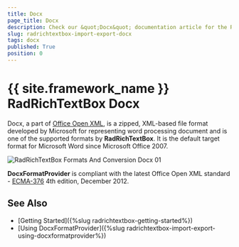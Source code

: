 ```yaml
---
title: Docx
page_title: Docx
description: Check our &quot;Docx&quot; documentation article for the RadRichTextBox {{ site.framework_name }} control.
slug: radrichtextbox-import-export-docx
tags: docx
published: True
position: 0
---
```


# {{ site.framework_name }} RadRichTextBox Docx

Docx, a part of [Office Open XML](http://en.wikipedia.org/wiki/Office_Open_XML), is a zipped, XML-based file format developed by Microsoft for representing word processing document and is one of the supported formats by __RadRichTextBox__. It is the default target format for Microsoft Word since Microsoft Office 2007.
      
![RadRichTextBox Formats And Conversion Docx 01](images/RadRichTextBox_Formats_And_Conversion_Docx_01.png)

__DocxFormatProvider__ is compliant with the latest Office Open XML standard - [ECMA-376](http://www.ecma-international.org/publications/standards/Ecma-376.htm) 4th edition, December 2012.

## See Also

 * [Getting Started]({%slug radrichtextbox-getting-started%})
 * [Using DocxFormatProvider]({%slug radrichtextbox-import-export-using-docxformatprovider%})
